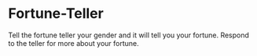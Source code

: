 # Fortune-Teller
Tell the fortune teller your gender and it will tell you your fortune. Respond to the teller for more about your fortune. 
